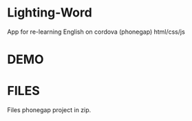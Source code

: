 # Lighting-Word
App for re-learning English on cordova (phonegap) html/css/js

# DEMO
[id]: https://crylaps.github.io/Lighting-Word/

# FILES
Files phonegap project in zip.
